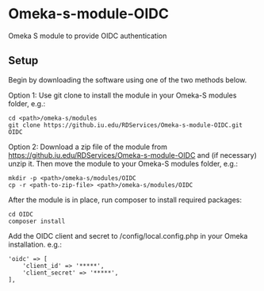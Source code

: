 
# Omeka-s-module-OIDC
Omeka S module to provide OIDC authentication

## Setup
Begin by downloading the software using one of the two methods below.

Option 1: Use git clone to install the module in your Omeka-S modules folder, e.g.:
```
cd <path>/omeka-s/modules 
git clone https://github.iu.edu/RDServices/Omeka-s-module-OIDC.git OIDC
```
Option 2: Download a zip file of the module from https://github.iu.edu/RDServices/Omeka-s-module-OIDC and (if necessary) unzip it. Then move the module to your Omeka-S modules folder, e.g.:

```
mkdir -p <path>/omeka-s/modules/OIDC
cp -r <path-to-zip-file> <path>/omeka-s/modules/OIDC
```

After the module is in place, run composer to install required packages:
```
cd OIDC
composer install
```

Add the OIDC client and secret to /config/local.config.php in your Omeka installation. e.g.:
```
'oidc' => [
    'client_id' => '*****',
    'client_secret' => '*****',
],
```

